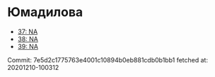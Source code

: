 # Юмадилова
- [37: NA](37.md)
- [38: NA](38.md)
- [39: NA](39.md)

Commit: 7e5d2c1775763e4001c10894b0eb881cdb0b1bb1
 fetched at: 20201210-100312
